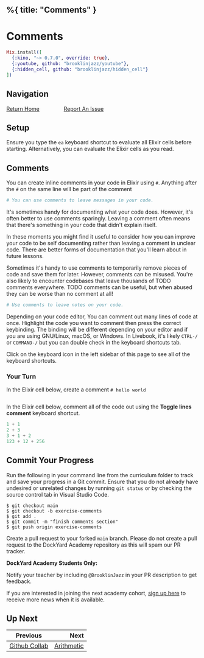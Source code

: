%{
  title: "Comments"
}
---
# Comments

```elixir
Mix.install([
  {:kino, "~> 0.7.0", override: true},
  {:youtube, github: "brooklinjazz/youtube"},
  {:hidden_cell, github: "brooklinjazz/hidden_cell"}
])
```

## Navigation

[Return Home](../start.livemd)<span style="padding: 0 30px"></span>
[Report An Issue](https://github.com/DockYard-Academy/beta_curriculum/issues/new?assignees=&labels=&template=issue.md&title=)

## Setup

Ensure you type the `ea` keyboard shortcut to evaluate all Elixir cells before starting. Alternatively, you can evaluate the Elixir cells as you read.

## Comments

You can create inline comments in your code in Elixir using `#`. Anything after the `#` on the same line will be part of the comment

```elixir
# You can use comments to leave messages in your code.
```

It's sometimes handy for documenting what your code does. However, it's often better to use comments sparingly.
Leaving a comment often means that there's something in your code that didn't explain itself.

In these moments you might find it useful to consider how you can improve your code to be self documenting rather than leaving
a comment in unclear code. There are better forms of documentation that you'll learn about in future lessons.

Sometimes it's handy to use comments to temporarily remove pieces of code and save them for later.
However, comments can be misused.
You're also likely to
encounter codebases that leave thousands of TODO comments everywhere. TODO comments can be useful, but when abused they
can be worse than no comment at all!

```elixir
# Use comments to leave notes on your code.
```

Depending on your code editor, You can comment out many lines of code at once. Highlight the code you want to comment
then press the correct keybinding. The binding will be different depending on your editor and if you are using GNU/Linux, macOS, or Windows.
In Livebook, it's likely `CTRL-/` or `COMMAND-/` but you can double check in the keyboard shortcuts tab.

Click on the keyboard icon <i class="ri-keyboard-box-fill"></i> in the left sidebar of this page to see all of the keyboard shortcuts.

<!-- livebook:{"break_markdown":true} -->

### Your Turn

<!-- livebook:{"break_markdown":true} -->

In the Elixir cell below, create a comment `# hello world`

```elixir

```

In the Elixir cell below, comment all of the code out using the **Toggle lines comment** keyboard shortcut.

```elixir
1 + 1
2 + 3
3 + 1 + 2
123 + 12 + 256
```

## Commit Your Progress

Run the following in your command line from the curriculum folder to track and save your progress in a Git commit.
Ensure that you do not already have undesired or unrelated changes by running `git status` or by checking the source control tab in Visual Studio Code.

```
$ git checkout main
$ git checkout -b exercise-comments
$ git add .
$ git commit -m "finish comments section"
$ git push origin exercise-comments
```

Create a pull request to your forked `main` branch. Please do not create a pull request to the DockYard Academy repository as this will spam our PR tracker.

**DockYard Academy Students Only:**

Notify your teacher by including `@BrooklinJazz` in your PR description to get feedback.

If you are interested in joining the next academy cohort, [sign up here](https://academy.dockyard.com/) to receive more news when it is available.

## Up Next

| Previous                                           | Next                                       |
| -------------------------------------------------- | -----------------------------------------: |
| [Github Collab](../exercises/github_collab.livemd) | [Arithmetic](../reading/arithmetic.livemd) |

